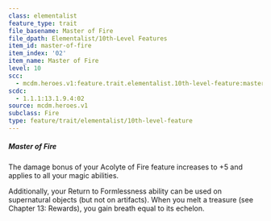 ```yaml
---
class: elementalist
feature_type: trait
file_basename: Master of Fire
file_dpath: Elementalist/10th-Level Features
item_id: master-of-fire
item_index: '02'
item_name: Master of Fire
level: 10
scc:
  - mcdm.heroes.v1:feature.trait.elementalist.10th-level-feature:master-of-fire
scdc:
  - 1.1.1:13.1.9.4:02
source: mcdm.heroes.v1
subclass: Fire
type: feature/trait/elementalist/10th-level-feature
---
```


##### Master of Fire

The damage bonus of your Acolyte of Fire feature increases to +5 and applies to all your magic abilities.

Additionally, your Return to Formlessness ability can be used on supernatural objects (but not on artifacts). When you melt a treasure (see Chapter 13: Rewards), you gain breath equal to its echelon.
